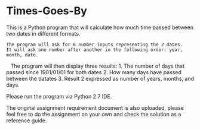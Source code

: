 # Times-Goes-By

This is a Python program that will calculate how much time passed between two dates in different formats.

    The program will ask for 6 number inputs representing the 2 dates. 
    It will ask one number after another in the following order: year, month, date.
    The program will then display three results:
        1. The number of days that passed since 1901/01/01 for both dates
        2. How many days have passed between the datates
        3. Result 2 expressed as number of years, months, and days.

Please run the program via Python 2.7 IDE.

The original assignment requirement document is also uploaded, please feel free to do the assignment on your own and check the solution as a reference guide. 

